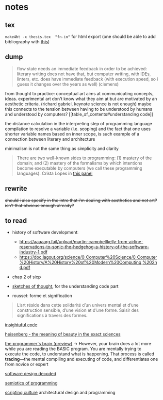 # notes

## tex

`make4ht -x thesis.tex  "fn-in"` for html export (one should be able to add bibliography with [this](https://tex.stackexchange.com/questions/358565/can-htlatex-be-used-with-biblatex-these-days))


## dump

> flow state needs an immediate feedback in order to be achieved: literary writing does not have that, but computer writing, with IDEs, linters, etc. does have immediate feedback (with execution speed, so i guess it changes over the years as well) (clemens)

from thought to practice: conceptual art aims at communicating concepts, ideas. experimental art don't know what they aim at but are motivated by an aesthetic criteria. (richard gabriel, keynote science is not enough) maybe this connects to the tension between having to be understood by humans and understood by computers? [[table_of_contents#understanding code]]

the distance calculation in the interpreting step of programming language compilation to resolve a variable (i.e. scoping) and the fact that one uses shorter variable names based on inner scope, is such example of a connection between literary and architecture

minimalism is not the same thing as simplicity and clarity

> There are two well-known sides to programming: (1)  mastery of the domain; and (2) mastery of the formalisms by  which intentions become executable by computers (we call  these programming languages). Crista Lopes in [this panel](https://dl.acm.org/doi/10.1145/2814189.2818719)

## rewrite

~~should i also specify in the intro that i'm dealing with aesthetics and not art? isn't that obvious enough already?~~

## to read

- history of software development:
	- https://aaaaarg.fail/upload/martin-campbellkelly-from-airline-reservations-to-sonic-the-hedgehog-a-history-of-the-software-industry-1.pdf
	- https://doc.lagout.org/science/0_Computer%20Science/0_Computer%20History/A%20History%20of%20Modern%20Computing,%202nd.pdf
- chap 2 of sicp
- [sketches of thought](https://mitpress.mit.edu/books/sketches-thought), for the understanding code part

- rousset: forme et signification
> L’art réside dans cette solidarité d’un univers mental et d’une construction sensible, d’une vision et d’une forme. Saisir des significations à travers des formes.

[insightuful code](https://www.hillelwayne.com/post/cleverness/)

[heisenberg - the meaning of beauty in the exact sciences](https://inters.org/heisenberg-beauty-natural-science)

[the programmer's brain (preview)](https://www.manning.com/books/the-programmers-brain) -> However, your brain does a lot more while you are reading the BASIC program. You are mentally trying to execute the code, to understand what is happening. That process is called **tracing**—the mental compiling and executing of code, and differentiates one from novice or expert

[software design decoded](https://www.amazon.com/Software-Design-Decoded-Experts-Think/dp/0262035189)

[semiotics of programming](https://dl.acm.org/doi/book/10.5555/1805903)

[scripting culture](https://ebookcentral-proquest-com.proxy.library.nyu.edu/lib/nyulibrary-ebooks/detail.action?docID=697611) architectural design and programming